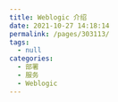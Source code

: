 ```yaml
---
title: Weblogic 介绍
date: 2021-10-27 14:18:14
permalink: /pages/303113/
tags: 
  - null
categories: 
  - 部署
  - 服务
  - Weblogic
---
```

